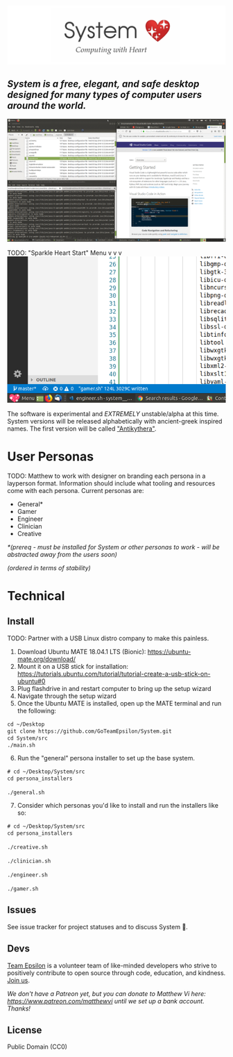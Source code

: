 ![IMG](./src/assets/logo.png)

## _System is a free, elegant, and safe desktop designed for many types of computer users around the world._

![IMG](./screens.gif)

TODO: "Sparkle Heart Start" Menu v v v
![IMG](./src/assets/snap-of-start-heart.png)

The software is experimental and *EXTREMELY* unstable/alpha at this time. System versions will be released alphabetically with ancient-greek inspired names. The first version will be called ["Antikythera"](https://en.wikipedia.org/wiki/Antikythera_mechanism).

# User Personas

TODO: Matthew to work with designer on branding each persona in a layperson format. Information should include what tooling and resources come with each persona. Current personas are:

- General*
- Gamer
- Engineer
- Clinician
- Creative

_*(prereq - must be installed for System or other personas to work - will be abstracted away from the users soon)_

_(ordered in terms of stability)_

# Technical

## Install

TODO: Partner with a USB Linux distro company to make this painless.

1. Download Ubuntu MATE 18.04.1 LTS (Bionic): https://ubuntu-mate.org/download/
2. Mount it on a USB stick for installation: https://tutorials.ubuntu.com/tutorial/tutorial-create-a-usb-stick-on-ubuntu#0
3. Plug flashdrive in and restart computer to bring up the setup wizard
4. Navigate through the setup wizard
5. Once the Ubuntu MATE is installed, open up the MATE terminal and run the following:

```
cd ~/Desktop
git clone https://github.com/GoTeamEpsilon/System.git
cd System/src
./main.sh
```

6. Run the "general" persona installer to set up the base system.

```
# cd ~/Desktop/System/src
cd persona_installers

./general.sh
```

7. Consider which personas you'd like to install and run the installers like so:

```
# cd ~/Desktop/System/src
cd persona_installers

./creative.sh

./clinician.sh

./engineer.sh

./gamer.sh
```


## Issues

See issue tracker for project statuses and to discuss System 💖.


## Devs

[Team Epsilon](https://github.com/GoTeamEpsilon/purpose) is a volunteer team of like-minded developers who strive to positively contribute to open source through code, education, and kindness. [Join us](https://github.com/GoTeamEpsilon/purpose/issues/new).

_We don't have a Patreon yet, but you can donate to Matthew Vi here: https://www.patreon.com/matthewvi until we set up a bank account. Thanks!_


## License

Public Domain (CC0)
